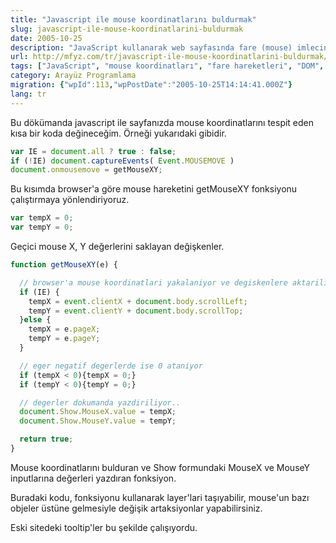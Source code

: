 ```yaml
---
title: "Javascript ile mouse koordinatlarını buldurmak"
slug: javascript-ile-mouse-koordinatlarini-buldurmak
date: 2005-10-25
description: "JavaScript kullanarak web sayfasında fare (mouse) imlecinin X ve Y koordinatlarını nasıl tespit edeceğinizi öğrenin. Tarayıcı uyumluluğunu da dikkate alan pratik bir kod örneği."
url: http://mfyz.com/tr/javascript-ile-mouse-koordinatlarini-buldurmak/
tags: ["JavaScript", "mouse koordinatları", "fare hareketleri", "DOM", "event handling", "clientX", "pageY", "arayüz programlama", "web geliştirme", "ipucu"]
category: Arayüz Programlama
migration: {"wpId":113,"wpPostDate":"2005-10-25T14:14:41.000Z"}
lang: tr
---
```


Bu dökümanda javascript ile sayfanızda mouse koordinatlarını tespit eden kısa bir koda değineceğim. Örneği yukarıdaki gibidir.

```js
var IE = document.all ? true : false;
if (!IE) document.captureEvents( Event.MOUSEMOVE )
document.onmousemove = getMouseXY;
```

Bu kısımda browser'a göre mouse hareketini getMouseXY fonksiyonu çalıştırmaya yönlendiriyoruz.

```js
var tempX = 0;
var tempY = 0;
```

Geçici mouse X, Y değerlerini saklayan değişkenler.

```js
function getMouseXY(e) {

  // browser'a mouse koordinatlari yakalaniyor ve degiskenlere aktariliyor..
  if (IE) {
    tempX = event.clientX + document.body.scrollLeft;
    tempY = event.clientY + document.body.scrollTop;
  }else {
    tempX = e.pageX;
    tempY = e.pageY;
  }

  // eger negatif degerlerde ise 0 ataniyor
  if (tempX < 0){tempX = 0;}
  if (tempY < 0){tempY = 0;}

  // degerler dokumanda yazdiriliyor..
  document.Show.MouseX.value = tempX;
  document.Show.MouseY.value = tempY;

  return true;
}
```

Mouse koordinatlarını bulduran ve Show formundaki MouseX ve MouseY inputlarına değerleri yazdıran fonksiyon.

Buradaki kodu, fonksiyonu kullanarak layer'lari taşıyabilir, mouse'un bazı objeler üstüne gelmesiyle değişik artaksiyonlar yapabilirsiniz.

Eski sitedeki tooltip'ler bu şekilde çalışıyordu.